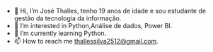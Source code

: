 - 👋 Hi, I’m José Thalles, tenho 19 anos de idade e sou estudante de gestão da tecnologia da informação.
- 👀 I’m interested in   Python,Análise de dados, Power BI.
- 🌱 I’m currently learning Python.
- 📫 How to reach me thallessilva2512@gmail.com.


<!---
Thallessilva19/Thallessilva19 is a ✨ special ✨ repository because its `README.md` (this file) appears on your GitHub profile.
You can click the Preview link to take a look at your changes.
--->
